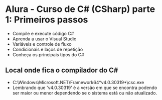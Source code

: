 # Alura - Curso de C# (CSharp) parte 1: Primeiros passos

* Compile e execute código C#
* Aprenda a usar o Visual Studio
* Variáveis e controle de fluxo
* Condicionais e laços de repetição
* Conheça os principais tipos do C#

## Local onde fica o compilador do C#

* C:\Windows\Microsoft.NET\Framework64\*v4.0.30319*\csc.exe 
* Lembrando que 'v4.0.30319' é a versão em que se encontra podendo ser maior ou menor dependendo se o sistema está ou não atualizado.
